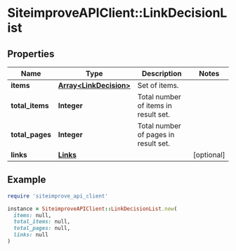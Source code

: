 # SiteimproveAPIClient::LinkDecisionList

## Properties

| Name | Type | Description | Notes |
| ---- | ---- | ----------- | ----- |
| **items** | [**Array&lt;LinkDecision&gt;**](LinkDecision.md) | Set of items. |  |
| **total_items** | **Integer** | Total number of items in result set. |  |
| **total_pages** | **Integer** | Total number of pages in result set. |  |
| **links** | [**Links**](Links.md) |  | [optional] |

## Example

```ruby
require 'siteimprove_api_client'

instance = SiteimproveAPIClient::LinkDecisionList.new(
  items: null,
  total_items: null,
  total_pages: null,
  links: null
)
```

